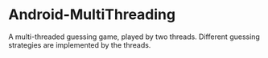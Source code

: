 # Android-MultiThreading
A multi-threaded guessing game, played by two threads. Different guessing strategies are implemented by the threads.
